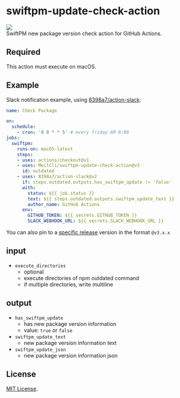 # swiftpm-update-check-action
![](https://github.com/MeilCli/swiftpm-update-check-action/workflows/CI/badge.svg)  
SwiftPM new package version check action for GitHub Actions.

## Required
This action must execute on macOS.

## Example
Slack notification example, using [8398a7/action-slack](https://github.com/8398a7/action-slack):

```yaml
name: Check Package

on: 
  schedule:
    - cron: '0 8 * * 5' # every friday AM 8:00
jobs:
  swiftpm:
    runs-on: macOS-latest
    steps:
    - uses: actions/checkout@v1
    - uses: MeilCli/swiftpm-update-check-action@v3
      id: outdated
    - uses: 8398a7/action-slack@v2
      if: steps.outdated.outputs.has_swiftpm_update != 'false'
      with:
        status: ${{ job.status }}
        text: ${{ steps.outdated.outputs.swiftpm_update_text }}
        author_name: GitHub Actions
      env:
        GITHUB_TOKEN: ${{ secrets.GITHUB_TOKEN }}
        SLACK_WEBHOOK_URL: ${{ secrets.SLACK_WEBHOOK_URL }}
```
You can also pin to a [specific release](https://github.com/MeilCli/swiftpm-update-check-action/releases) version in the format `@v3.x.x`

## input
- `execute_directories`
  - optional
  - execute directories of npm outdated command
  - if multiple directories, write multiline

## output
- `has_swiftpm_update`
  - has new package version information
  - value: `true` or `false`
- `swiftpm_update_text`
  - new package version information text
- `swiftpm_update_json`
  - new package version information json

## License
[MIT License](LICENSE).
